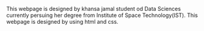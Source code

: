 This webpage is designed by khansa jamal student od Data Sciences currently persuing her degree from Institute of Space Technology(IST). This webpage is designed by using html and css.
